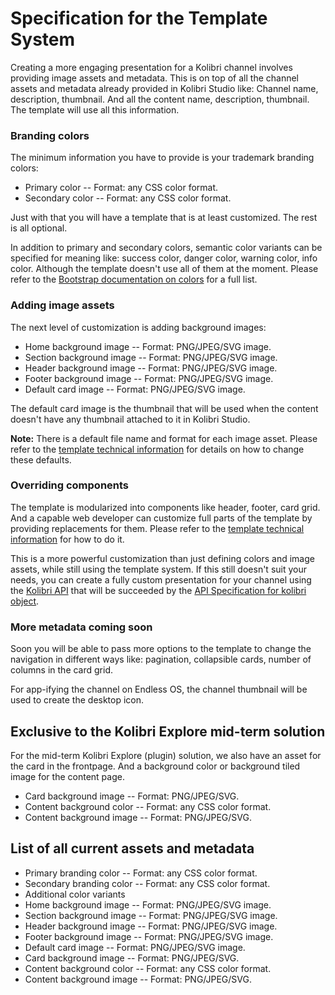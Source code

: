 # Specification for the Template System

Creating a more engaging presentation for a Kolibri channel involves
providing image assets and metadata. This is on top of all the channel
assets and metadata already provided in Kolibri Studio like: Channel
name, description, thumbnail. And all the content name, description,
thumbnail. The template will use all this information.

### Branding colors

The minimum information you have to provide is your trademark branding
colors:

- Primary color -- Format: any CSS color format.
- Secondary color -- Format: any CSS color format.

Just with that you will have a template that is at least
customized. The rest is all optional.

In addition to primary and secondary colors, semantic color variants
can be specified for meaning like: success color, danger color,
warning color, info color. Although the template doesn't use all of
them at the moment. Please refer to the [Bootstrap documentation on
colors](https://getbootstrap.com/docs/4.1/utilities/colors/#color) for
a full list.

### Adding image assets

The next level of customization is adding background images:

- Home background image -- Format: PNG/JPEG/SVG image.
- Section background image -- Format: PNG/JPEG/SVG image.
- Header background image -- Format: PNG/JPEG/SVG image.
- Footer background image -- Format: PNG/JPEG/SVG image.
- Default card image -- Format: PNG/JPEG/SVG image.

The default card image is the thumbnail that will be used when the
content doesn't have any thumbnail attached to it in Kolibri Studio.

**Note:** There is a default file name and format for each image
asset. Please refer to the [template technical
information](./template-tech-info.md) for details on how to change
these defaults.

### Overriding components

The template is modularized into components like header, footer, card
grid. And a capable web developer can customize full parts of the
template by providing replacements for them. Please refer to the
[template technical information](./template-tech-info.md) for how to
do it.

This is a more powerful customization than just defining colors and
image assets, while still using the template system. If this still
doesn't suit your needs, you can create a fully custom presentation
for your channel using the [Kolibri API](../kolibri-api) that will be
succeeded by the [API Specification for kolibri
object](https://www.notion.so/API-Specification-for-kolibri-object-6553f24706b34f13b28a0f1dffc70f8a).

### More metadata coming soon

Soon you will be able to pass more options to the template to change
the navigation in different ways like: pagination, collapsible cards,
number of columns in the card grid.

For app-ifying the channel on Endless OS, the channel thumbnail will
be used to create the desktop icon.

## Exclusive to the Kolibri Explore mid-term solution

For the mid-term Kolibri Explore (plugin) solution, we also have an
asset for the card in the frontpage. And a background color or
background tiled image for the content page.

- Card background image -- Format: PNG/JPEG/SVG.
- Content background color -- Format: any CSS color format.
- Content background image -- Format: PNG/JPEG/SVG.

## List of all current assets and metadata

- Primary branding color -- Format: any CSS color format.
- Secondary branding color -- Format: any CSS color format.
- Additional color variants
- Home background image -- Format: PNG/JPEG/SVG image.
- Section background image -- Format: PNG/JPEG/SVG image.
- Header background image -- Format: PNG/JPEG/SVG image.
- Footer background image -- Format: PNG/JPEG/SVG image.
- Default card image -- Format: PNG/JPEG/SVG image.
- Card background image -- Format: PNG/JPEG/SVG.
- Content background color -- Format: any CSS color format.
- Content background image -- Format: PNG/JPEG/SVG.
